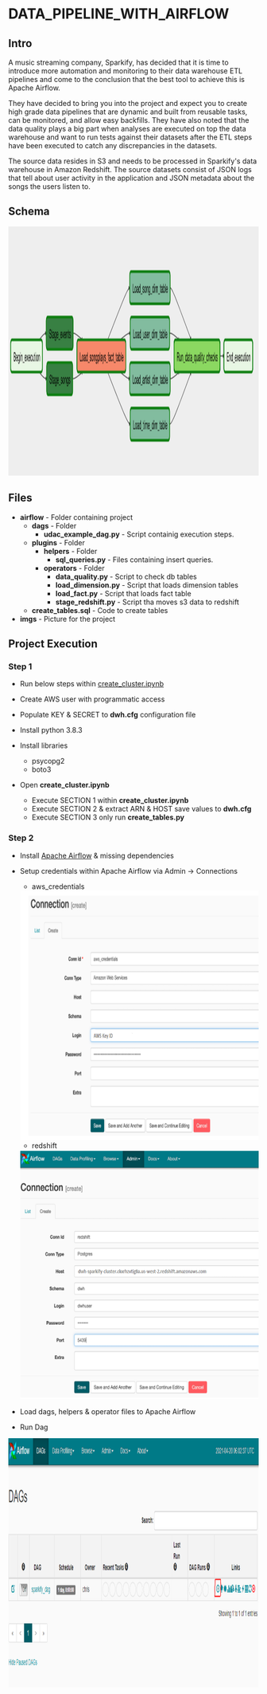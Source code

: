 # DATA_PIPELINE_WITH_AIRFLOW

## Intro

A music streaming company, Sparkify, has decided that it is time to introduce more automation and monitoring to their data warehouse ETL pipelines and come to the conclusion that the best tool to achieve this is Apache Airflow.

They have decided to bring you into the project and expect you to create high grade data pipelines that are dynamic and built from reusable tasks, can be monitored, and allow easy backfills. They have also noted that the data quality plays a big part when analyses are executed on top the data warehouse and want to run tests against their datasets after the ETL steps have been executed to catch any discrepancies in the datasets.

The source data resides in S3 and needs to be processed in Sparkify's data warehouse in Amazon Redshift. The source datasets consist of JSON logs that tell about user activity in the application and JSON metadata about the songs the users listen to.

## Schema

<img src="./imgs/dag.png"  weight="600" height="500"/>

## Files

- **airflow** - Folder containing project
    - **dags** - Folder
        - **udac_example_dag.py** - Script containig execution steps.
    - **plugins** - Folder
       - **helpers** - Folder
           - **sql_queries.py** - Files containing insert queries.
       - **operators** - Folder
            - **data_quality.py** - Script to check db tables
            - **load_dimension.py** - Script that loads dimension tables
            - **load_fact.py** - Script that loads fact table
            - **stage_redshift.py** - Script tha moves s3 data to redshift
    - **create_tables.sql** - Code to create tables
- **imgs** - Picture for the project



## Project Execution
### Step 1
- Run below steps within [create_cluster.ipynb](https://github.com/chrisestevez/AMAZON_DATA_WAREHOUSE/blob/main/create_cluster.ipynb)
- Create AWS user with programmatic access

- Populate KEY & SECRET to **dwh.cfg** configuration file

- Install python 3.8.3

- Install libraries 
    - psycopg2
    - boto3

- Open **create_cluster.ipynb**    
    - Execute SECTION 1 within **create_cluster.ipynb**
    - Execute SECTION 2 & extract ARN & HOST save values to **dwh.cfg**
    - Execute SECTION 3 only run **create_tables.py**

### Step 2

- Install [Apache Airflow](https://airflow.apache.org/docs/apache-airflow/stable/start/index.html) & missing dependencies

- Setup credentials within Apache Airflow via Admin -> Connections
    - aws_credentials

    <img src="./imgs/aws.png"  weight="600" height="500"/>
    
    - redshift
    
    <img src="./imgs/redshift.png"  weight="600" height="500"/>

- Load dags, helpers & operator files to Apache Airflow

- Run Dag

<img src="./imgs/run.png"  weight="600" height="500"/>




